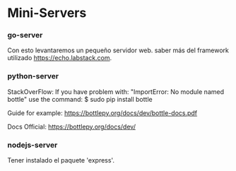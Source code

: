 # Mini-Servers

### go-server
Con esto levantaremos un pequeño servidor web. saber más del framework utilizado https://echo.labstack.com.

### python-server

StackOverFlow:
If you have problem with:
    "ImportError: No module named bottle"
use the command:
    $ sudo pip install bottle

Guide for example:
    https://bottlepy.org/docs/dev/bottle-docs.pdf

Docs Official:
    https://bottlepy.org/docs/dev/

### nodejs-server

Tener instalado el paquete 'express'.

